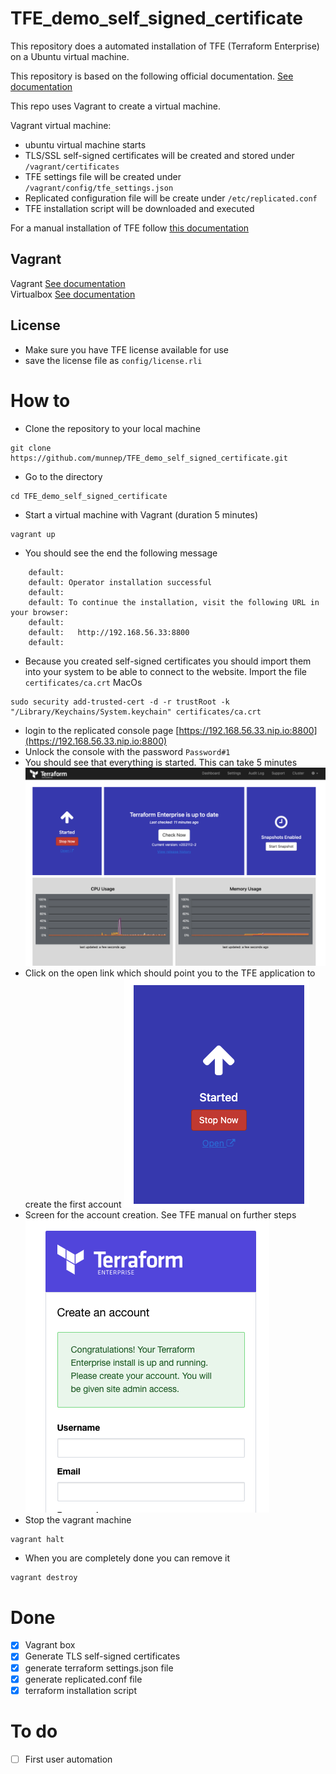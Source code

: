 # TFE_demo_self_signed_certificate

This repository does a automated installation of TFE (Terraform Enterprise) on a Ubuntu virtual machine. 

This repository is based on the following official documentation. [See documentation](https://www.terraform.io/enterprise/install/automated/automating-the-installer)


This repo uses Vagrant to create a virtual machine.

Vagrant virtual machine:
- ubuntu virtual machine starts
- TLS/SSL self-signed certificates will be created and stored under ```/vagrant/certificates```
- TFE settings file will be created under ```/vagrant/config/tfe_settings.json```
- Replicated configuration file will be create under ```/etc/replicated.conf```
- TFE installation script will be downloaded and executed

For a manual installation of TFE follow [this documentation](manual/README.md) 

## Vagrant
Vagrant [See documentation](https://www.vagrantup.com/docs/installation)  
Virtualbox [See documentation](https://www.virtualbox.org/wiki/Downloads)

## License
- Make sure you have TFE license available for use
- save the license file as ```config/license.rli```

# How to
- Clone the repository to your local machine
```
git clone https://github.com/munnep/TFE_demo_self_signed_certificate.git
```
- Go to the directory
```
cd TFE_demo_self_signed_certificate
```
- Start a virtual machine with Vagrant (duration 5 minutes)
```
vagrant up
```
- You should see the end the following message
```
    default: 
    default: Operator installation successful
    default: 
    default: To continue the installation, visit the following URL in your browser:
    default: 
    default:   http://192.168.56.33:8800
    default: 
```
- Because you created self-signed certificates you should import them into your system to be able to connect to the website. Import the file ```certificates/ca.crt``` 
MacOs
```
sudo security add-trusted-cert -d -r trustRoot -k "/Library/Keychains/System.keychain" certificates/ca.crt
```
- login to the replicated console page
[https://192.168.56.33.nip.io:8800](https://192.168.56.33.nip.io:8800)
- Unlock the console with the password ```Password#1```
- You should see that everything is started. This can take 5 minutes
![](media/2022-01-21-10-47-59.png)  
- Click on the open link which should point you to the TFE application to create the first account
![](media/2022-01-21-10-49-34.png)  
- Screen for the account creation. See TFE manual on further steps 
![](media/2022-01-21-10-50-25.png)  
- Stop the vagrant machine
```
vagrant halt
```
- When you are completely done you can remove it
```
vagrant destroy
```



# Done
- [x] Vagrant box
- [x] Generate TLS self-signed certificates
- [x] generate terraform settings.json file
- [x] generate replicated.conf file
- [x] terraform installation script

# To do  
- [ ] First user automation
